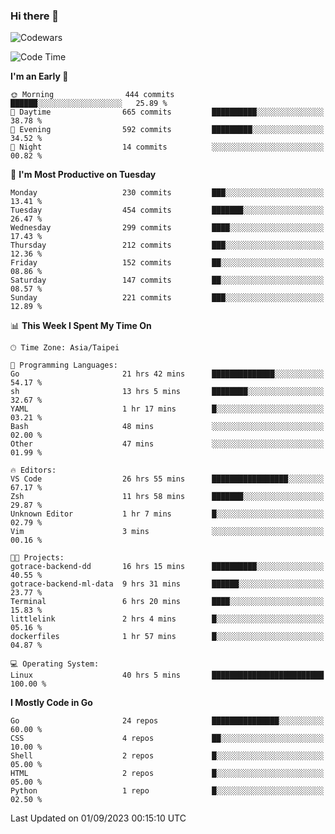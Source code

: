 ### Hi there 👋

![Codewars](https://www.codewars.com/users/omegaatt36/badges/small)

<!--START_SECTION:waka-->
![Code Time](http://img.shields.io/badge/Code%20Time-1%2C642%20hrs%2033%20mins-blue)

**I'm an Early 🐤** 

```text
🌞 Morning                444 commits         ██████░░░░░░░░░░░░░░░░░░░   25.89 % 
🌆 Daytime                665 commits         ██████████░░░░░░░░░░░░░░░   38.78 % 
🌃 Evening                592 commits         █████████░░░░░░░░░░░░░░░░   34.52 % 
🌙 Night                  14 commits          ░░░░░░░░░░░░░░░░░░░░░░░░░   00.82 % 
```
📅 **I'm Most Productive on Tuesday** 

```text
Monday                   230 commits         ███░░░░░░░░░░░░░░░░░░░░░░   13.41 % 
Tuesday                  454 commits         ███████░░░░░░░░░░░░░░░░░░   26.47 % 
Wednesday                299 commits         ████░░░░░░░░░░░░░░░░░░░░░   17.43 % 
Thursday                 212 commits         ███░░░░░░░░░░░░░░░░░░░░░░   12.36 % 
Friday                   152 commits         ██░░░░░░░░░░░░░░░░░░░░░░░   08.86 % 
Saturday                 147 commits         ██░░░░░░░░░░░░░░░░░░░░░░░   08.57 % 
Sunday                   221 commits         ███░░░░░░░░░░░░░░░░░░░░░░   12.89 % 
```


📊 **This Week I Spent My Time On** 

```text
🕑︎ Time Zone: Asia/Taipei

💬 Programming Languages: 
Go                       21 hrs 42 mins      ██████████████░░░░░░░░░░░   54.17 % 
sh                       13 hrs 5 mins       ████████░░░░░░░░░░░░░░░░░   32.67 % 
YAML                     1 hr 17 mins        █░░░░░░░░░░░░░░░░░░░░░░░░   03.21 % 
Bash                     48 mins             ░░░░░░░░░░░░░░░░░░░░░░░░░   02.00 % 
Other                    47 mins             ░░░░░░░░░░░░░░░░░░░░░░░░░   01.99 % 

🔥 Editors: 
VS Code                  26 hrs 55 mins      █████████████████░░░░░░░░   67.17 % 
Zsh                      11 hrs 58 mins      ███████░░░░░░░░░░░░░░░░░░   29.87 % 
Unknown Editor           1 hr 7 mins         █░░░░░░░░░░░░░░░░░░░░░░░░   02.79 % 
Vim                      3 mins              ░░░░░░░░░░░░░░░░░░░░░░░░░   00.16 % 

🐱‍💻 Projects: 
gotrace-backend-dd       16 hrs 15 mins      ██████████░░░░░░░░░░░░░░░   40.55 % 
gotrace-backend-ml-data  9 hrs 31 mins       ██████░░░░░░░░░░░░░░░░░░░   23.77 % 
Terminal                 6 hrs 20 mins       ████░░░░░░░░░░░░░░░░░░░░░   15.83 % 
littlelink               2 hrs 4 mins        █░░░░░░░░░░░░░░░░░░░░░░░░   05.16 % 
dockerfiles              1 hr 57 mins        █░░░░░░░░░░░░░░░░░░░░░░░░   04.87 % 

💻 Operating System: 
Linux                    40 hrs 5 mins       █████████████████████████   100.00 % 
```

**I Mostly Code in Go** 

```text
Go                       24 repos            ███████████████░░░░░░░░░░   60.00 % 
CSS                      4 repos             ██░░░░░░░░░░░░░░░░░░░░░░░   10.00 % 
Shell                    2 repos             █░░░░░░░░░░░░░░░░░░░░░░░░   05.00 % 
HTML                     2 repos             █░░░░░░░░░░░░░░░░░░░░░░░░   05.00 % 
Python                   1 repo              █░░░░░░░░░░░░░░░░░░░░░░░░   02.50 % 
```




 Last Updated on 01/09/2023 00:15:10 UTC
<!--END_SECTION:waka-->

<!--
**omegaatt36/omegaatt36** is a ✨ _special_ ✨ repository because its `README.md` (this file) appears on your GitHub profile.

Here are some ideas to get you started:

- 🔭 I’m currently working on ...
- 🌱 I’m currently learning ...
- 👯 I’m looking to collaborate on ...
- 🤔 I’m looking for help with ...
- 💬 Ask me about ...
- 📫 How to reach me: ...
- 😄 Pronouns: ...
- ⚡ Fun fact: ...
-->
